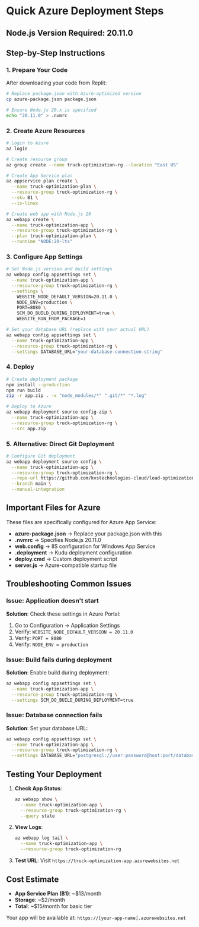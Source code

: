 # Quick Azure Deployment Steps

## Node.js Version Required: 20.11.0

## Step-by-Step Instructions

### 1. Prepare Your Code

After downloading your code from Replit:

```bash
# Replace package.json with Azure-optimized version
cp azure-package.json package.json

# Ensure Node.js 20.x is specified
echo "20.11.0" > .nvmrc
```

### 2. Create Azure Resources

```bash
# Login to Azure
az login

# Create resource group
az group create --name truck-optimization-rg --location "East US"

# Create App Service plan
az appservice plan create \
  --name truck-optimization-plan \
  --resource-group truck-optimization-rg \
  --sku B1 \
  --is-linux

# Create web app with Node.js 20
az webapp create \
  --name truck-optimization-app \
  --resource-group truck-optimization-rg \
  --plan truck-optimization-plan \
  --runtime "NODE:20-lts"
```

### 3. Configure App Settings

```bash
# Set Node.js version and build settings
az webapp config appsettings set \
  --name truck-optimization-app \
  --resource-group truck-optimization-rg \
  --settings \
    WEBSITE_NODE_DEFAULT_VERSION=20.11.0 \
    NODE_ENV=production \
    PORT=8080 \
    SCM_DO_BUILD_DURING_DEPLOYMENT=true \
    WEBSITE_RUN_FROM_PACKAGE=1

# Set your database URL (replace with your actual URL)
az webapp config appsettings set \
  --name truck-optimization-app \
  --resource-group truck-optimization-rg \
  --settings DATABASE_URL="your-database-connection-string"
```

### 4. Deploy

```bash
# Create deployment package
npm install --production
npm run build
zip -r app.zip . -x "node_modules/*" ".git/*" "*.log"

# Deploy to Azure
az webapp deployment source config-zip \
  --name truck-optimization-app \
  --resource-group truck-optimization-rg \
  --src app.zip
```

### 5. Alternative: Direct Git Deployment

```bash
# Configure Git deployment
az webapp deployment source config \
  --name truck-optimization-app \
  --resource-group truck-optimization-rg \
  --repo-url https://github.com/kvstechnologies-cloud/load-optimization-v2.git \
  --branch main \
  --manual-integration
```

## Important Files for Azure

These files are specifically configured for Azure App Service:

- **azure-package.json** → Replace your package.json with this
- **.nvmrc** → Specifies Node.js 20.11.0
- **web.config** → IIS configuration for Windows App Service
- **.deployment** → Kudu deployment configuration
- **deploy.cmd** → Custom deployment script
- **server.js** → Azure-compatible startup file

## Troubleshooting Common Issues

### Issue: Application doesn't start
**Solution**: Check these settings in Azure Portal:
1. Go to Configuration → Application Settings
2. Verify: `WEBSITE_NODE_DEFAULT_VERSION = 20.11.0`
3. Verify: `PORT = 8080`
4. Verify: `NODE_ENV = production`

### Issue: Build fails during deployment
**Solution**: Enable build during deployment:
```bash
az webapp config appsettings set \
  --name truck-optimization-app \
  --resource-group truck-optimization-rg \
  --settings SCM_DO_BUILD_DURING_DEPLOYMENT=true
```

### Issue: Database connection fails
**Solution**: Set your database URL:
```bash
az webapp config appsettings set \
  --name truck-optimization-app \
  --resource-group truck-optimization-rg \
  --settings DATABASE_URL="postgresql://user:password@host:port/database"
```

## Testing Your Deployment

1. **Check App Status**:
   ```bash
   az webapp show \
     --name truck-optimization-app \
     --resource-group truck-optimization-rg \
     --query state
   ```

2. **View Logs**:
   ```bash
   az webapp log tail \
     --name truck-optimization-app \
     --resource-group truck-optimization-rg
   ```

3. **Test URL**: Visit `https://truck-optimization-app.azurewebsites.net`

## Cost Estimate

- **App Service Plan (B1)**: ~$13/month
- **Storage**: ~$2/month
- **Total**: ~$15/month for basic tier

Your app will be available at:
`https://[your-app-name].azurewebsites.net`
